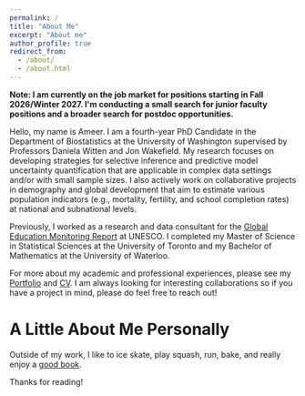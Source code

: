 ```yaml
---
permalink: /
title: "About Me"
excerpt: "About me"
author_profile: true
redirect_from: 
  - /about/
  - /about.html
---
```


**Note: I am currently on the job market for positions starting in Fall 2026/Winter 2027. I'm conducting a small search for junior faculty  positions and a broader search for postdoc opportunities.**

Hello, my name is Ameer. I am a fourth-year PhD Candidate in the Department of Biostatistics at the University of Washington supervised by Professors Daniela Witten and Jon Wakefield. My research focuses on developing strategies for selective inference and predictive model uncertainty quantification that are applicable in complex data settings and/or with small sample sizes. I also actively work on collaborative projects in demography and global development that aim to estimate various population indicators (e.g., mortality, fertility, and school completion rates) at national and subnational levels.

Previously, I worked as a research and data consultant for the [Global Education Monitoring Report](https://en.unesco.org/gem-report/) at UNESCO. I completed my Master of Science in Statistical Sciences at the University of Toronto and my Bachelor of Mathematics at the University of Waterloo. 

For more about my academic and professional experiences, please see my [Portfolio](https://ameerd.github.io/portfolio) and [CV](https://ameerd.github.io/files/Ameer_D_CV.pdf). I am always looking for interesting collaborations so if you have a project in mind, please do feel free to reach out!

A Little About Me Personally
======
Outside of my work, I like to ice skate, play squash, run, bake, and really enjoy a [good book](https://ameerd.github.io/readinglist).  

Thanks for reading!
